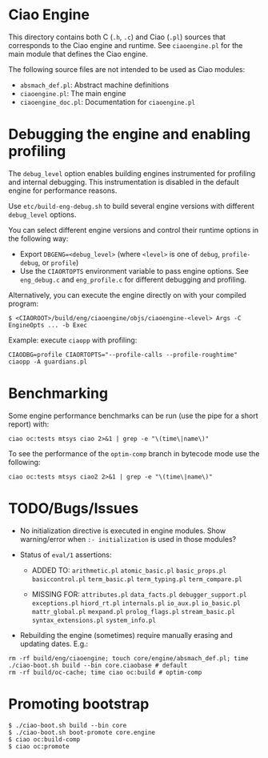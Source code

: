 # Ciao Engine

This directory contains both C (`.h`, `.c`) and Ciao (`.pl`) sources
that corresponds to the Ciao engine and runtime. See `ciaoengine.pl`
for the main module that defines the Ciao engine.

The following source files are not intended to be used as Ciao
modules:

  - `absmach_def.pl`: Abstract machine definitions
  - `ciaoengine.pl`: The main engine
  - `ciaoengine_doc.pl`: Documentation for `ciaoengine.pl`

# Debugging the engine and enabling profiling

The `debug_level` option enables building engines instrumented for
profiling and internal debugging. This instrumentation is disabled in
the default engine for performance reasons.

Use `etc/build-eng-debug.sh` to build several engine versions with
different `debug_level` options.

You can select different engine versions and control their runtime
options in the following way:

 - Export `DBGENG=<debug_level>` (where `<level>` is one of `debug`,
   `profile-debug`, or `profile`)
 - Use the `CIAORTOPTS` environment variable to pass engine options.
   See `eng_debug.c` and `eng_profile.c` for different debugging and
   profiling.

Alternatively, you can execute the engine directly on with your compiled program:
```
$ <CIAOROOT>/build/eng/ciaoengine/objs/ciaoengine-<level> Args -C EngineOpts ... -b Exec
```

Example: execute `ciaopp` with profiling:
```
CIAODBG=profile CIAORTOPTS="--profile-calls --profile-roughtime" ciaopp -A guardians.pl
```

# Benchmarking

Some engine performance benchmarks can be run (use the pipe for a
short report) with:

```
ciao oc:tests mtsys ciao 2>&1 | grep -e "\(time\|name\)"
```

To see the performance of the `optim-comp` branch in bytecode
mode use the following:
```
ciao oc:tests mtsys ciao2 2>&1 | grep -e "\(time\|name\)"
```

# TODO/Bugs/Issues

 - No initialization directive is executed in engine modules. Show
   warning/error when `:- initialization` is used in those modules?

 - Status of `eval/1` assertions:

   - ADDED TO:
     `arithmetic.pl` `atomic_basic.pl` `basic_props.pl` `basiccontrol.pl`
     `term_basic.pl` `term_typing.pl` `term_compare.pl`

   - MISSING FOR: `attributes.pl` `data_facts.pl`
    `debugger_support.pl` `exceptions.pl` `hiord_rt.pl` `internals.pl`
    `io_aux.pl` `io_basic.pl` `mattr_global.pl` `mexpand.pl`
    `prolog_flags.pl` `stream_basic.pl` `syntax_extensions.pl`
    `system_info.pl`

 - Rebuilding the engine (sometimes) require manually erasing and
   updating dates. E.g.:
```
rm -rf build/eng/ciaoengine; touch core/engine/absmach_def.pl; time ./ciao-boot.sh build --bin core.ciaobase # default
rm -rf build/oc-cache; time ciao oc:build # optim-comp
```

# Promoting bootstrap

```
$ ./ciao-boot.sh build --bin core
$ ./ciao-boot.sh boot-promote core.engine
$ ciao oc:build-comp
$ ciao oc:promote
```
